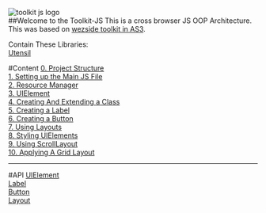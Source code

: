 ![toolkit js logo](http://i1057.photobucket.com/albums/t386/Fahim_Chowdhury/ToolkitJS/c8d41c23.jpg)  
##Welcome to the Toolkit-JS
This is a cross browser JS OOP Architecture. This was based on [wezside toolkit in AS3](https://github.com/wezside/Toolkit).  

Contain These Libraries:  
[Utensil](https://github.com/fahimc/Utensil/)


#Content 
[0. Project Structure](https://github.com/fahimc/Toolkit-JS/wiki/0.-Project-Structure)  
[1. Setting up the Main JS File](https://github.com/fahimc/Toolkit-JS/wiki/1.-Setting-up-the-Main-JS-File)  
[2. Resource Manager](https://github.com/fahimc/Toolkit-JS/wiki/2.-Resource-Manager)  
[3. UIElement](https://github.com/fahimc/Toolkit-JS/wiki/3.-UIElement)  
[4. Creating And Extending a Class](https://github.com/fahimc/Toolkit-JS/wiki/4.-Creating-And-Extending-a-Class)  
[5. Creating a Label](https://github.com/fahimc/Toolkit-JS/wiki/5.-Creating-a-Label)   
[6. Creating a Button](https://github.com/fahimc/Toolkit-JS/wiki/6.-Create-A-Button)  
[7. Using Layouts](https://github.com/fahimc/Toolkit-JS/wiki/7.-Using-Layouts)  
[8. Styling UIElements](https://github.com/fahimc/Toolkit-JS/wiki/8.-Styling-UIElements)  
[9. Using ScrollLayout](https://github.com/fahimc/Toolkit-JS/wiki/9.-Using-ScrollLayout)  
[10. Applying A Grid Layout](https://github.com/fahimc/Toolkit-JS/wiki/a_10.-Applying-A-Grid-Layout)  

---
#API
[UIElement](https://github.com/fahimc/Toolkit-JS/wiki/API---UIElement-Method-List)  
[Label](https://github.com/fahimc/Toolkit-JS/wiki/API-Label-Method-List)   
[Button](https://github.com/fahimc/Toolkit-JS/wiki/API-Button-Method-List)  
[Layout](https://github.com/fahimc/Toolkit-JS/wiki/API-Layout-Method-List) 